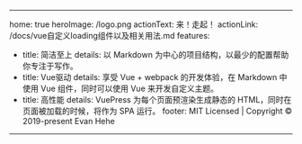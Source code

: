 <!--
 * @Author: wgj
 * @Date: 2021-04-25 15:23:45
 * @LastEditTime: 2021-04-26 16:29:26
 * @LastEditors: wgj
 * @Description: 
-->
---
home: true
heroImage: /logo.png
actionText: 来！走起！
actionLink: /docs/vue自定义loading组件以及相关用法.md
features:
- title: 简洁至上
  details: 以 Markdown 为中心的项目结构，以最少的配置帮助你专注于写作。
- title: Vue驱动
  details: 享受 Vue + webpack 的开发体验，在 Markdown 中使用 Vue 组件，同时可以使用 Vue 来开发自定义主题。
- title: 高性能
  details: VuePress 为每个页面预渲染生成静态的 HTML，同时在页面被加载的时候，将作为 SPA 运行。
footer: MIT Licensed | Copyright © 2019-present Evan Hehe
---